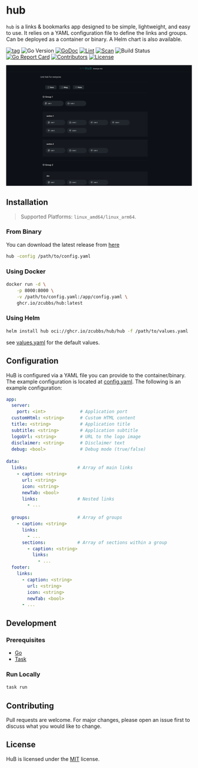 # hub

`hub` is a links & bookmarks app designed to be simple, lightweight, and easy to use. It relies on a YAML configuration file to define the links and groups. Can be deployed as a container or binary. A Helm chart is also available.

[![tag](https://img.shields.io/github/tag/zcubbs/hub)](https://github.com/zcubbs/hub/releases)
![Go Version](https://img.shields.io/badge/Go-%3E%3D%201.21-%23007d9c)
[![GoDoc](https://godoc.org/github.com/zcubbs/hub?status.svg)](https://pkg.go.dev/github.com/zcubbs/hub)
[![Lint](https://github.com/zcubbs/hub/actions/workflows/lint.yaml/badge.svg)](https://github.com/zcubbs/hub/actions/workflows/lint.yaml)
[![Scan](https://github.com/zcubbs/hub/actions/workflows/scan.yaml/badge.svg?branch=main)](https://github.com/zcubbs/hub/actions/workflows/scan.yaml)
![Build Status](https://github.com/zcubbs/hub/actions/workflows/test.yaml/badge.svg)
[![Go Report Card](https://goreportcard.com/badge/github.com/zcubbs/hub)](https://goreportcard.com/report/github.com/zcubbs/hub)
[![Contributors](https://img.shields.io/github/contributors/zcubbs/hub)](https://github.com/zcubbs/hub/graphs/contributors)
[![License](https://img.shields.io/github/license/zcubbs/hub.svg)](./LICENSE)

![](docs/showcase_4.png)

## Installation

> Supported Platforms: `linux_amd64/linux_arm64`.

### From Binary

You can download the latest release from [here](https://github.com/zcubbs/hub/releases)
```bash
hub -config /path/to/config.yaml
```

### Using Docker

```bash
docker run -d \
    -p 8000:8000 \
    -v /path/to/config.yaml:/app/config.yaml \
    ghcr.io/zcubbs/hub:latest
```

### Using Helm

```bash
helm install hub oci://ghcr.io/zcubbs/hub/hub -f /path/to/values.yaml
```

see [values.yaml](charts/hub/values.yaml) for the default values.

## Configuration

HuB is configured via a YAML file you can provide to the container/binary. The example configuration is located at [config.yaml](./examples/config.yaml). The following is an example configuration:

```yaml
app:
  server:
    port: <int>             # Application port
  customHtml: <string>      # Custom HTML content
  title: <string>           # Application title
  subtitle: <string>        # Application subtitle
  logoUrl: <string>         # URL to the logo image
  disclaimer: <string>      # Disclaimer text
  debug: <bool>             # Debug mode (true/false)

data:
  links:                   # Array of main links
    - caption: <string>
      url: <string>
      icon: <string>
      newTab: <bool>
      links:               # Nested links
        - ...

  groups:                  # Array of groups
    - caption: <string>
      links:
        - ...
      sections:            # Array of sections within a group
        - caption: <string>
          links:
            - ...
  footer:
    links:
      - caption: <string>
        url: <string>
        icon: <string>
        newTab: <bool>
      - ...
```

## Development

### Prerequisites

- [Go](https://golang.org/doc/install)
- [Task](https://taskfile.dev/#/installation)

### Run Locally

```bash
task run
```

## Contributing

Pull requests are welcome. For major changes, please open an issue first to discuss what you would like to change.

## License

HuB is licensed under the [MIT](./LICENSE) license.
